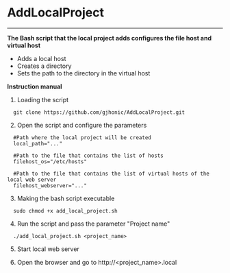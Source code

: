# AddLocalProject
____

**The Bash script that the local project adds configures the file host and virtual host**

- Adds a local host
- Creates a directory
- Sets the path to the directory in the virtual host

**Instruction manual**

1) Loading the script
```
  git clone https://github.com/gjhonic/AddLocalProject.git
```

2) Open the script and configure the parameters
```
  #Path where the local project will be created
  local_path="..."

  #Path to the file that contains the list of hosts
  filehost_os="/etc/hosts"

  #Path to the file that contains the list of virtual hosts of the local web server
  filehost_webserver="..."
```

3) Making the bash script executable
```
  sudo chmod +x add_local_project.sh
```

4) Run the script and pass the parameter "Project name"
```
  ./add_local_project.sh <project_name>
```
5) Start local web server

6) Open the browser and go to http://<project_name>.local

